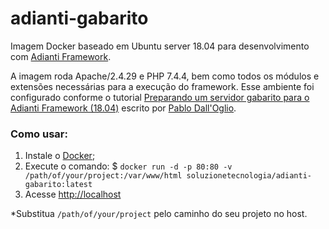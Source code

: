 # adianti-gabarito
Imagem Docker baseado em Ubuntu server 18.04 para desenvolvimento com [Adianti Framework](https://www.adianti.com.br/framework).

A imagem roda Apache/2.4.29 e PHP 7.4.4, bem como todos os módulos e extensões necessárias para a execução do framework. Esse ambiente foi configurado conforme o tutorial [Preparando um servidor gabarito para o Adianti Framework (18.04)](https://www.adianti.com.br/forum/pt/view_4402) escrito por [Pablo Dall'Oglio](http://www.dalloglio.net/).

### Como usar:

1. Instale o [Docker](https://www.docker.com/products/docker-desktop);
2. Execute o comando: $ `docker run -d -p 80:80 -v /path/of/your/project:/var/www/html soluzionetecnologia/adianti-gabarito:latest`
3. Acesse [http://localhost](http://localhost)

*Substitua `/path/of/your/project` pelo caminho do seu projeto no host.
